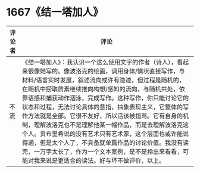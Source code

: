 # 1667《结一塔加人》

评论者 | 评论 |
|---|---|
不流|《结一塔加人》：我认识一个这么使用文字的作者（诗人），看起来很像她写的。像波洛克的绘画，调用身体/情状直接写作，与材料/语言实时发展，叙述流向或许有隐迹，但过程是随机的，在随机中捞取质素继续推向构想/感知的流向，与随机共处，依靠语感和捕获动作泅泳，完成写作。这种写作，你只能讨论它的状态和过程，无法讨论具体的意指，抽象表现主义，它整体的写作方法就是全部。它很不友好，所以活该被指骂。它有自身的机制，理解波洛克也不是理解他某一幅作品，而是去理解波洛克这个人。贡布里希说的没有艺术只有艺术家，这个层面也或许能说得通，但是太个人了，不具备就单篇作品的讨论价值。我没有读完，一万字太长了，作为一个文本案例，是不是拎出来看看，可能对我来说是更适合的读法。好与坏不做评价，以上。